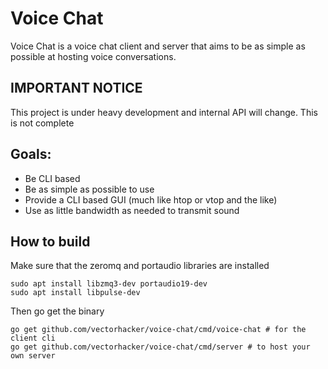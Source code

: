Voice Chat
====

Voice Chat is a voice chat client and server that aims to be as simple as possible at hosting voice conversations.

## IMPORTANT NOTICE
This project is under heavy development and internal API will change. This is not complete

## Goals:
- Be CLI based
- Be as simple as possible to use
- Provide a CLI based GUI (much like htop or vtop and the like)
- Use as little bandwidth as needed to transmit sound

## How to build
Make sure that the zeromq and portaudio libraries are installed

```shell
sudo apt install libzmq3-dev portaudio19-dev
sudo apt install libpulse-dev
```

Then go get the binary

```
go get github.com/vectorhacker/voice-chat/cmd/voice-chat # for the client cli
go get github.com/vectorhacker/voice-chat/cmd/server # to host your own server
```
